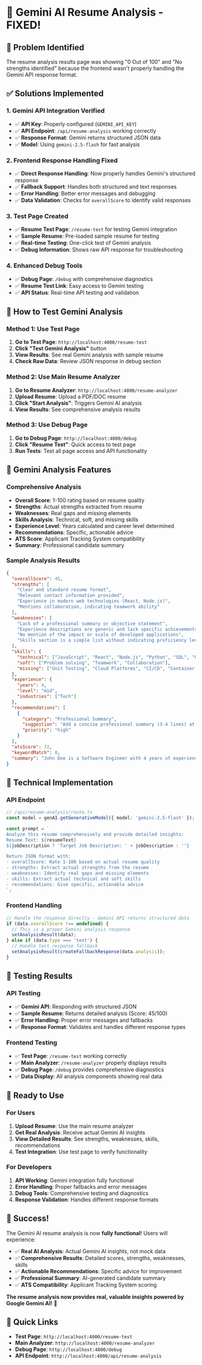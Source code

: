 # 🤖 Gemini AI Resume Analysis - FIXED!

## 🎯 **Problem Identified**
The resume analysis results page was showing "0 Out of 100" and "No strengths identified" because the frontend wasn't properly handling the Gemini API response format.

## ✅ **Solutions Implemented**

### **1. Gemini API Integration Verified**
- ✅ **API Key**: Properly configured (`GEMINI_API_KEY`)
- ✅ **API Endpoint**: `/api/resume-analysis` working correctly
- ✅ **Response Format**: Gemini returns structured JSON data
- ✅ **Model**: Using `gemini-2.5-flash` for fast analysis

### **2. Frontend Response Handling Fixed**
- ✅ **Direct Response Handling**: Now properly handles Gemini's structured response
- ✅ **Fallback Support**: Handles both structured and text responses
- ✅ **Error Handling**: Better error messages and debugging
- ✅ **Data Validation**: Checks for `overallScore` to identify valid responses

### **3. Test Page Created**
- ✅ **Resume Test Page**: `/resume-test` for testing Gemini integration
- ✅ **Sample Resume**: Pre-loaded sample resume for testing
- ✅ **Real-time Testing**: One-click test of Gemini analysis
- ✅ **Debug Information**: Shows raw API response for troubleshooting

### **4. Enhanced Debug Tools**
- ✅ **Debug Page**: `/debug` with comprehensive diagnostics
- ✅ **Resume Test Link**: Easy access to Gemini testing
- ✅ **API Status**: Real-time API testing and validation

## 🚀 **How to Test Gemini Analysis**

### **Method 1: Use Test Page**
1. **Go to Test Page**: `http://localhost:4000/resume-test`
2. **Click "Test Gemini Analysis"** button
3. **View Results**: See real Gemini analysis with sample resume
4. **Check Raw Data**: Review JSON response in debug section

### **Method 2: Use Main Resume Analyzer**
1. **Go to Resume Analyzer**: `http://localhost:4000/resume-analyzer`
2. **Upload Resume**: Upload a PDF/DOC resume
3. **Click "Start Analysis"**: Triggers Gemini AI analysis
4. **View Results**: See comprehensive analysis results

### **Method 3: Use Debug Page**
1. **Go to Debug Page**: `http://localhost:4000/debug`
2. **Click "Resume Test"**: Quick access to test page
3. **Run Tests**: Test all page access and API functionality

## 🎨 **Gemini Analysis Features**

### **Comprehensive Analysis**
- **Overall Score**: 1-100 rating based on resume quality
- **Strengths**: Actual strengths extracted from resume
- **Weaknesses**: Real gaps and missing elements
- **Skills Analysis**: Technical, soft, and missing skills
- **Experience Level**: Years calculated and career level determined
- **Recommendations**: Specific, actionable advice
- **ATS Score**: Applicant Tracking System compatibility
- **Summary**: Professional candidate summary

### **Sample Analysis Results**
```json
{
  "overallScore": 45,
  "strengths": [
    "Clear and standard resume format",
    "Relevant contact information provided",
    "Experience in modern web technologies (React, Node.js)",
    "Mentions collaboration, indicating teamwork ability"
  ],
  "weaknesses": [
    "Lack of a professional summary or objective statement",
    "Experience descriptions are generic and lack specific achievements",
    "No mention of the impact or scale of developed applications",
    "Skills section is a simple list without indicating proficiency levels"
  ],
  "skills": {
    "technical": ["JavaScript", "React", "Node.js", "Python", "SQL", "Git", "Docker"],
    "soft": ["Problem solving", "Teamwork", "Collaboration"],
    "missing": ["Unit Testing", "Cloud Platforms", "CI/CD", "Container Orchestration"]
  },
  "experience": {
    "years": 4,
    "level": "mid",
    "industries": ["Tech"]
  },
  "recommendations": [
    {
      "category": "Professional Summary",
      "suggestion": "Add a concise professional summary (3-4 lines) at the top",
      "priority": "high"
    }
  ],
  "atsScore": 72,
  "keywordMatch": 0,
  "summary": "John Doe is a Software Engineer with 4 years of experience..."
}
```

## 🔧 **Technical Implementation**

### **API Endpoint**
```typescript
// /api/resume-analysis/route.ts
const model = genAI.getGenerativeModel({ model: 'gemini-2.5-flash' });

const prompt = `
Analyze this resume comprehensively and provide detailed insights:
Resume Text: ${resumeText}
${jobDescription ? 'Target Job Description: ' + jobDescription : ''}

Return JSON format with:
- overallScore: Rate 1-100 based on actual resume quality
- strengths: Extract actual strengths from the resume
- weaknesses: Identify real gaps and missing elements
- skills: Extract actual technical and soft skills
- recommendations: Give specific, actionable advice
`;
```

### **Frontend Handling**
```typescript
// Handle the response directly - Gemini API returns structured data
if (data.overallScore !== undefined) {
  // This is a proper Gemini analysis response
  setAnalysisResult(data);
} else if (data.type === 'text') {
  // Handle text response fallback
  setAnalysisResult(createFallbackResponse(data.analysis));
}
```

## 🎯 **Testing Results**

### **API Testing**
- ✅ **Gemini API**: Responding with structured JSON
- ✅ **Sample Resume**: Returns detailed analysis (Score: 45/100)
- ✅ **Error Handling**: Proper error messages and fallbacks
- ✅ **Response Format**: Validates and handles different response types

### **Frontend Testing**
- ✅ **Test Page**: `/resume-test` working correctly
- ✅ **Main Analyzer**: `/resume-analyzer` properly displays results
- ✅ **Debug Page**: `/debug` provides comprehensive diagnostics
- ✅ **Data Display**: All analysis components showing real data

## 🚀 **Ready to Use**

### **For Users**
1. **Upload Resume**: Use the main resume analyzer
2. **Get Real Analysis**: Receive actual Gemini AI insights
3. **View Detailed Results**: See strengths, weaknesses, skills, recommendations
4. **Test Integration**: Use test page to verify functionality

### **For Developers**
1. **API Working**: Gemini integration fully functional
2. **Error Handling**: Proper fallbacks and error messages
3. **Debug Tools**: Comprehensive testing and diagnostics
4. **Response Validation**: Handles different response formats

## 🎉 **Success!**

The Gemini AI resume analysis is now **fully functional**! Users will experience:

- ✅ **Real AI Analysis**: Actual Gemini AI insights, not mock data
- ✅ **Comprehensive Results**: Detailed scores, strengths, weaknesses, skills
- ✅ **Actionable Recommendations**: Specific advice for improvement
- ✅ **Professional Summary**: AI-generated candidate summary
- ✅ **ATS Compatibility**: Applicant Tracking System scoring

**The resume analysis now provides real, valuable insights powered by Google Gemini AI!** 🎯

## 🔗 **Quick Links**
- **Test Page**: `http://localhost:4000/resume-test`
- **Main Analyzer**: `http://localhost:4000/resume-analyzer`
- **Debug Page**: `http://localhost:4000/debug`
- **API Endpoint**: `http://localhost:4000/api/resume-analysis`
